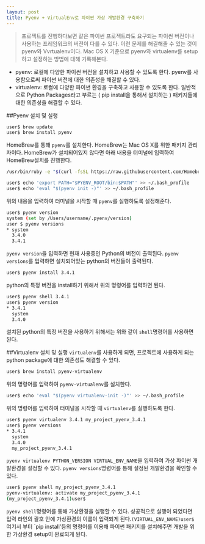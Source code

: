 ```yaml
---
layout: post
title: Pyenv + VirtualEnv로 파이썬 가상 개발환경 구축하기
---
```



>프로젝트를 진행하다보면 같은 파이썬 프로젝트라도 요구되는 파이썬 버전이나 사용하는 프레임워크의 버전이 다를 수 있다. 이런 문제를 해결해줄 수 있는 것이 pyenv와 Vvrtualenv이다. Mac OS X 기준으로 pyenv와 virtualenv를 setup 하고 설정하는 방법에 대해 기록해본다.


- pyenv: 로컬에 다양한 파이썬 버전을 설치하고 사용할 수 있도록 한다. pyenv를 사용함으로써 파이썬 버전에 대한 의존성을 해결할 수 있다.
- virtualenv: 로컬에 다양한 파이썬 환경을 구축하고 사용할 수 있도록 한다. 일반적으로 Python Packages라고 부르는 ( pip install을 통해서 설치하는 ) 패키지들에 대한 의존성을 해결할 수 있다.



##Pyenv 설치 및 실행

```bash
user$ brew update
user$ brew install pyenv
```

HomeBrew를 통해 `pyenv`를 설치한다. HomeBrew는 Mac OS X를 위한 패키지 관리자이다.
HomeBrew가 설치되어있지 않다면 아래 내용을 터미널에 입력하여 HomeBrew설치를 진행한다.

```bash
/usr/bin/ruby -e "$(curl -fsSL https://raw.githubusercontent.com/Homebrew/install/master/install)"
```

```bash
user$ echo 'export PATH="$PYENV_ROOT/bin:$PATH"' >> ~/.bash_profile
user$ echo 'eval "$(pyenv init -)"' >> ~/.bash_profile
```

위의 내용을 입력하여 터미널을 시작할 때 `pyenv`를 실행하도록 설정해준다. 

```bash
user$ pyenv version
system (set by /Users/username/.pyenv/version)
user $ pyenv versions
* system
  3.4.0
  3.4.1
```

`pyenv version`을 입력하면 현재 사용중인 Python의 버전이 출력된다. `pyenv versions`를 입력하면 설치되어있는 python의 버전들이 출력된다.

```bash
user$ pyenv install 3.4.1
```
python의 특정 버전을 install하기 위해서 위의 명령어를 입력하면 된다.

```bash
user$ pyenv shell 3.4.1
user$ pyenv version
* 3.4.1
  system
  3.4.0
```
설치된 python의 특정 버전을 사용하기 위해서는 위와 같이 `shell`명령어를 사용하면 된다.

##Virtualenv 설치 및 실행
`virtualenv`를 사용하게 되면, 프로젝트에 사용하게 되는 python package에 대한 의존성도 해결할 수 있다.

```bash
user$ brew install pyenv-virtualenv
```
위의 명령어를 입력하여 `pyenv-virtualenv`를 설치한다.

```bash
user$ echo 'eval "$(pyenv virtualenv-init -)"' >> ~/.bash_profile
```
위의 명령어를 입력하여 터미널을 시작할 때 `virtualenv`를 실행하도록 한다.

```bash
user$ pyenv virtualenv 3.4.1 my_project_pyenv_3.4.1
user$ pyenv versions
* 3.4.1
  system
  3.4.0
  my_project_pyenv_3.4.1
```
`pyenv virtualenv PYTHON_VERSION VIRTUAL_ENV_NAME`을 입력하여 가상 파이썬 개발환경을 설정할 수 있다.
`pyenv versions`명령어를 통해 설정된 개발환경을 확인할 수 있다.

```bash
user$ pyenv shell my_project_pyenv_3.4.1
pyenv-virtualenv: activate my_project_pyenv_3.4.1
(my_project_pyenv_3.4.1)user$
```

`pyenv shell`명령어를 통해 가상환경을 실행할 수 있다. 성공적으로 실행이 되었다면 입력 라인의 괄호 안에 가상환경의 이름이 입력되게 된다.`(VIRTUAL_ENV_NAME)user$ ` 여기서 부터 `pip install'등의 명령어를 이용해 파이썬 패키지를 설치해주면 개발을 위한 가상환경 setup이 완료되게 된다.

